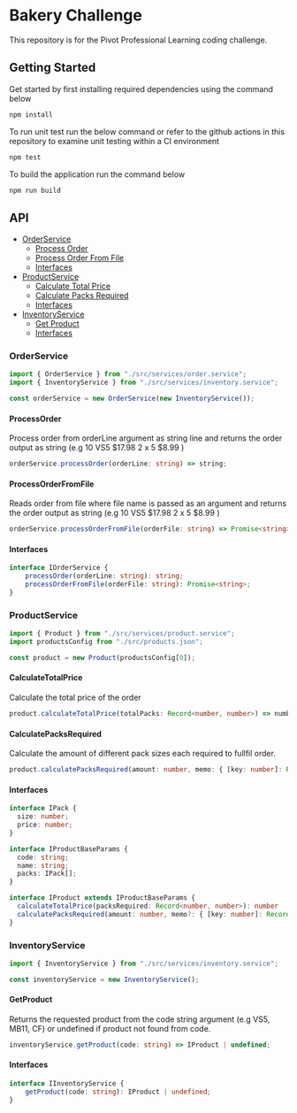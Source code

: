 # Bakery Challenge
This repository is for the Pivot Professional Learning coding challenge.

## Getting Started
Get started by first installing required dependencies using the command below
```bash
npm install
```
To run unit test run the below command or refer to the github actions in this repository to examine unit testing within a CI environment
```bash
npm test
```
To build the application run the command below
```bash
npm run build
```

## API
- [OrderService](#OrderService)
    - [Process Order](#ProcessOrder)
    - [Process Order From File](#ProcessOrderFromFile)
    - [Interfaces](#Interfaces)
- [ProductService](#ProductService)
    - [Calculate Total Price](#CalculateTotalPrice)
    - [Calculate Packs Required](#CalculatePacksRequired)
    - [Interfaces](#Interfaces)
- [InventoryService](#InventoryService)
    - [Get Product](#GetProduct)
    - [Interfaces](#Interfaces)

### OrderService
```typescript
import { OrderService } from "./src/services/order.service";
import { InventoryService } from "./src/services/inventory.service";

const orderService = new OrderService(new InventoryService());
```
#### ProcessOrder
Process order from orderLine argument as string line and returns the order output as string (e.g
    10 VS5 $17.98
    2 x 5 $8.99
)
```typescript
orderService.processOrder(orderLine: string) => string;
```

#### ProcessOrderFromFile
Reads order from file where file name is passed as an argument and returns the order output as string (e.g
    10 VS5 $17.98
    2 x 5 $8.99
)
```typescript
orderService.processOrderFromFile(orderFile: string) => Promise<string>;
```
#### Interfaces
```typescript
interface IOrderService {
    processOrder(orderLine: string): string;
    processOrderFromFile(orderFile: string): Promise<string>;
}
```
### ProductService
```typescript
import { Product } from "./src/services/product.service";
import productsConfig from "./src/products.json";

const product = new Product(productsConfig[0]);
```
#### CalculateTotalPrice
Calculate the total price of the order
```typescript
product.calculateTotalPrice(totalPacks: Record<number, number>) => number;
```
#### CalculatePacksRequired
Calculate the amount of different pack sizes each required to fullfil order.
```typescript
product.calculatePacksRequired(amount: number, memo: { [key: number]: Record<number, number> | null } = {}) => number;
```

#### Interfaces
```typescript
interface IPack {
  size: number;
  price: number;
}

interface IProductBaseParams {
  code: string;
  name: string;
  packs: IPack[];
}

interface IProduct extends IProductBaseParams {
  calculateTotalPrice(packsRequired: Record<number, number>): number
  calculatePacksRequired(amount: number, memo?: { [key: number]: Record<number, number> | null }): Record<number, number> | null;
}
```
### InventoryService
```typescript
import { InventoryService } from "./src/services/inventory.service";

const inventoryService = new InventoryService();
```
#### GetProduct
Returns the requested product from the code string argument (e.g VS5, MB11, CF) or undefined if product not found from code.
```typescript
inventoryService.getProduct(code: string) => IProduct | undefined;
```
#### Interfaces
```typescript
interface IInventoryService {
    getProduct(code: string): IProduct | undefined;
}
```